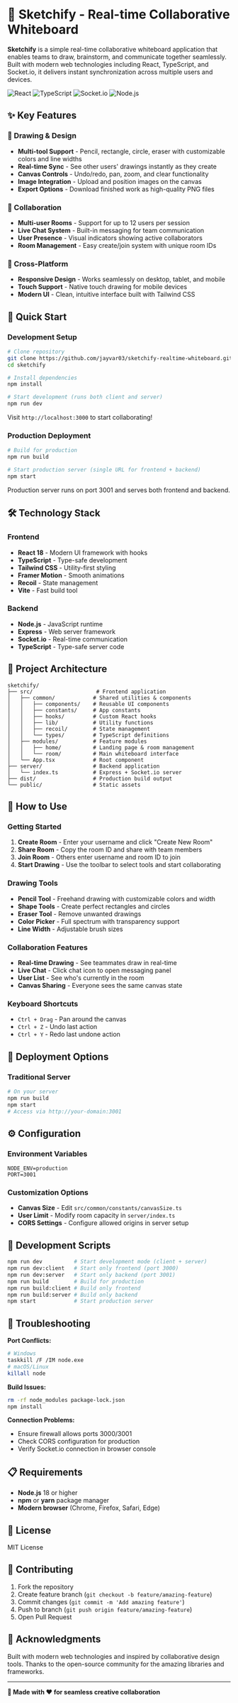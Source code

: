 # 🎨 Sketchify - Real-time Collaborative Whiteboard

**Sketchify** is a simple real-time collaborative whiteboard application that enables teams to draw, brainstorm, and communicate together seamlessly. Built with modern web technologies including React, TypeScript, and Socket.io, it delivers instant synchronization across multiple users and devices.

![React](https://img.shields.io/badge/React-18-blue) ![TypeScript](https://img.shields.io/badge/TypeScript-5.0-blue) ![Socket.io](https://img.shields.io/badge/Socket.io-4.6-green) ![Node.js](https://img.shields.io/badge/Node.js-18+-brightgreen)

## ✨ Key Features

### 🎨 Drawing & Design
- **Multi-tool Support** - Pencil, rectangle, circle, eraser with customizable colors and line widths
- **Real-time Sync** - See other users' drawings instantly as they create
- **Canvas Controls** - Undo/redo, pan, zoom, and clear functionality
- **Image Integration** - Upload and position images on the canvas
- **Export Options** - Download finished work as high-quality PNG files

### 👥 Collaboration
- **Multi-user Rooms** - Support for up to 12 users per session
- **Live Chat System** - Built-in messaging for team communication
- **User Presence** - Visual indicators showing active collaborators
- **Room Management** - Easy create/join system with unique room IDs

### 📱 Cross-Platform
- **Responsive Design** - Works seamlessly on desktop, tablet, and mobile
- **Touch Support** - Native touch drawing for mobile devices
- **Modern UI** - Clean, intuitive interface built with Tailwind CSS

## 🚀 Quick Start

### Development Setup
```bash
# Clone repository
git clone https://github.com/jayvar03/sketchify-realtime-whiteboard.git
cd sketchify

# Install dependencies
npm install

# Start development (runs both client and server)
npm run dev
```

Visit `http://localhost:3000` to start collaborating!

### Production Deployment
```bash
# Build for production
npm run build

# Start production server (single URL for frontend + backend)
npm start
```

Production server runs on port 3001 and serves both frontend and backend.

## 🛠️ Technology Stack

### Frontend
- **React 18** - Modern UI framework with hooks
- **TypeScript** - Type-safe development
- **Tailwind CSS** - Utility-first styling
- **Framer Motion** - Smooth animations
- **Recoil** - State management
- **Vite** - Fast build tool

### Backend
- **Node.js** - JavaScript runtime
- **Express** - Web server framework
- **Socket.io** - Real-time communication
- **TypeScript** - Type-safe server code

## 📁 Project Architecture

```
sketchify/
├── src/                    # Frontend application
│   ├── common/            # Shared utilities & components
│   │   ├── components/    # Reusable UI components
│   │   ├── constants/     # App constants
│   │   ├── hooks/         # Custom React hooks
│   │   ├── lib/           # Utility functions
│   │   ├── recoil/        # State management
│   │   └── types/         # TypeScript definitions
│   ├── modules/           # Feature modules
│   │   ├── home/          # Landing page & room management
│   │   └── room/          # Main whiteboard interface
│   └── App.tsx            # Root component
├── server/                # Backend application
│   └── index.ts           # Express + Socket.io server
├── dist/                  # Production build output
└── public/                # Static assets
```

## 🎯 How to Use

### Getting Started
1. **Create Room** - Enter your username and click "Create New Room"
2. **Share Room** - Copy the room ID and share with team members
3. **Join Room** - Others enter username and room ID to join
4. **Start Drawing** - Use the toolbar to select tools and start collaborating

### Drawing Tools
- **Pencil Tool** - Freehand drawing with customizable colors and width
- **Shape Tools** - Create perfect rectangles and circles
- **Eraser Tool** - Remove unwanted drawings
- **Color Picker** - Full spectrum with transparency support
- **Line Width** - Adjustable brush sizes

### Collaboration Features
- **Real-time Drawing** - See teammates draw in real-time
- **Live Chat** - Click chat icon to open messaging panel
- **User List** - See who's currently in the room
- **Canvas Sharing** - Everyone sees the same canvas state

### Keyboard Shortcuts
- `Ctrl + Drag` - Pan around the canvas
- `Ctrl + Z` - Undo last action
- `Ctrl + Y` - Redo last undone action

## 🚀 Deployment Options

### Traditional Server
```bash
# On your server
npm run build
npm start
# Access via http://your-domain:3001
```

## ⚙️ Configuration

### Environment Variables
```env
NODE_ENV=production
PORT=3001
```

### Customization Options
- **Canvas Size** - Edit `src/common/constants/canvasSize.ts`
- **User Limit** - Modify room capacity in `server/index.ts`
- **CORS Settings** - Configure allowed origins in server setup

## 🔧 Development Scripts

```bash
npm run dev          # Start development mode (client + server)
npm run dev:client   # Start only frontend (port 3000)
npm run dev:server   # Start only backend (port 3001)
npm run build        # Build for production
npm run build:client # Build only frontend
npm run build:server # Build only backend
npm start            # Start production server
```

## 🐛 Troubleshooting

**Port Conflicts:**
```bash
# Windows
taskkill /F /IM node.exe
# macOS/Linux
killall node
```

**Build Issues:**
```bash
rm -rf node_modules package-lock.json
npm install
```

**Connection Problems:**
- Ensure firewall allows ports 3000/3001
- Check CORS configuration for production
- Verify Socket.io connection in browser console

## 📋 Requirements

- **Node.js** 18 or higher
- **npm** or **yarn** package manager
- **Modern browser** (Chrome, Firefox, Safari, Edge)

## 📄 License

MIT License

## 🤝 Contributing

1. Fork the repository
2. Create feature branch (`git checkout -b feature/amazing-feature`)
3. Commit changes (`git commit -m 'Add amazing feature'`)
4. Push to branch (`git push origin feature/amazing-feature`)
5. Open Pull Request

## 🙏 Acknowledgments

Built with modern web technologies and inspired by collaborative design tools. Thanks to the open-source community for the amazing libraries and frameworks.

---

**🎨 Made with ❤️ for seamless creative collaboration**
